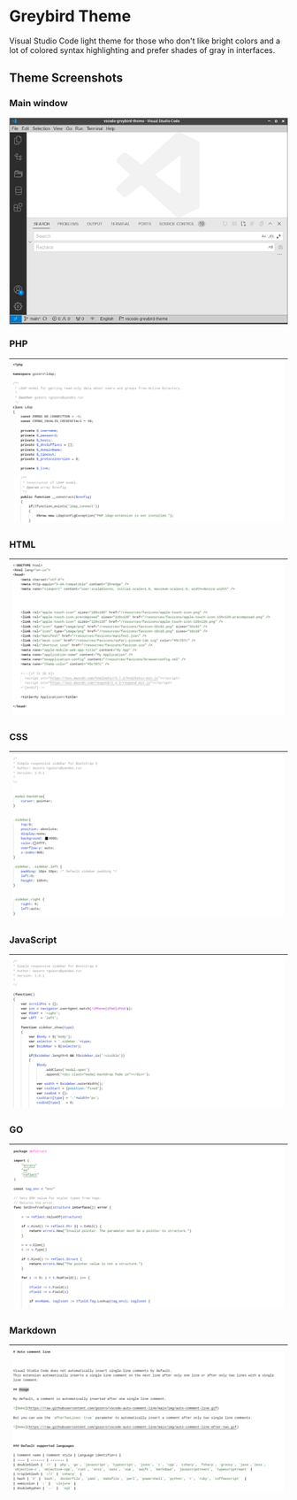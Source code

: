 # Greybird Theme


Visual Studio Code light theme for those who don't like bright colors
and a lot of colored syntax highlighting
and prefer shades of gray in interfaces.

## Theme Screenshots


### Main window

![Window](https://raw.githubusercontent.com/gozoro/vscode-greybird-theme/main/images/vscode.png)

### PHP

| ![Window](https://raw.githubusercontent.com/gozoro/vscode-greybird-theme/main/images/php.png) |
|-|

### HTML

| ![Window](https://raw.githubusercontent.com/gozoro/vscode-greybird-theme/main/images/html.png) |
|-|

### CSS

| ![Window](https://raw.githubusercontent.com/gozoro/vscode-greybird-theme/main/images/css.png) |
|-|

### JavaScript

| ![Window](https://raw.githubusercontent.com/gozoro/vscode-greybird-theme/main/images/js.png) |
|-|

### GO

| ![Window](https://raw.githubusercontent.com/gozoro/vscode-greybird-theme/main/images/go.png) |
|-|

### Markdown

| ![Window](https://raw.githubusercontent.com/gozoro/vscode-greybird-theme/main/images/md.png) |
|-|